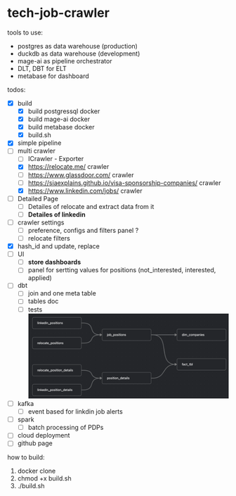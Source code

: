 # tech-job-crawler

tools to use:
- postgres as data warehouse (production)
- duckdb as data warehouse (development)
- mage-ai as pipeline orchestrator
- DLT, DBT for ELT
- metabase for dashboard
<!-- - spark
- hamravesh or Arvan as cloud provider
- teraform  -->


todos:
- [x] build
    - [x] build postgressql docker
    - [x] build mage-ai docker
    - [x] build metabase docker
    - [x] build.sh
- [x] simple pipeline
- [ ] multi crawler
    - [ ] ICrawler - Exporter
    - [x] https://relocate.me/ crawler
    - [ ] https://www.glassdoor.com/ crawler
    - [ ] https://siaexplains.github.io/visa-sponsorship-companies/ crawler
    - [x] https://www.linkedin.com/jobs/ crawler
- [ ] Detailed Page
    - [ ] Detailes of relocate and extract data from it
    - [ ] **Detailes of linkedin**
- [ ] crawler settings
    - [ ] preference, configs and filters panel ?
    - [ ] relocate filters
- [x] hash_id and update, replace
- [ ] UI
    - [ ] **store dashboards**
    - [ ] panel for sertting values for positions (not_interested, interested, applied)
- [ ] dbt
    - [ ] join and one meta table
    - [ ] tables doc
    - [ ] tests
    ![alt text](statics/dbt_schema.png)
- [ ] kafka
    - [ ] event based for linkdin job alerts
- [ ] spark
    - [ ] batch processing of PDPs
- [ ] cloud deployment
- [ ] github page

how to build:
1. docker clone
2. chmod +x build.sh
3. ./build.sh